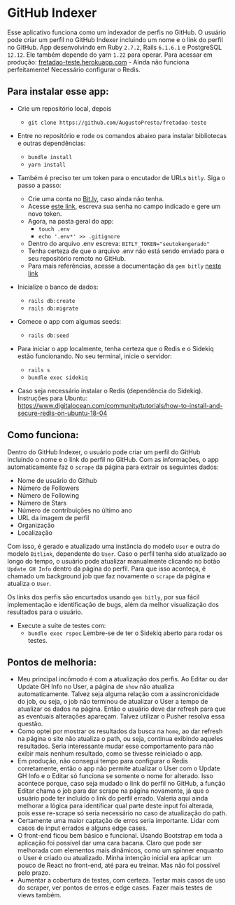# GitHub Indexer

Esse aplicativo funciona como um indexador de perfis no GitHub.
O usuário pode criar um perfil no GitHub Indexer incluindo um nome e o link do perfil no GitHub.
App desenvolvindo em Ruby `2.7.2`, Rails `6.1.6.1` e PostgreSQL `12.12`. Ele também depende do yarn `1.22` para operar.
Para acessar em produção: [fretadao-teste.herokuapp.com](https://fretadao-teste.herokuapp.com/) - Ainda não funciona perfeitamente! Necessário configurar o Redis.


## Para instalar esse app:

* Crie um repositório local, depois
  - `git clone https://github.com/AugustoPresto/fretadao-teste`

* Entre no repositório e rode os comandos abaixo para instalar bibliotecas e outras dependências:
  - `bundle install`
  - `yarn install`

* Também é preciso ter um token para o encutador de URLs `bitly`. Siga o passo a passo:
  - Crie uma conta no [Bit.ly](https://bitly.com), caso ainda não tenha.
  - Acesse [este link](https://app.bitly.com/settings/api/), escreva sua senha no campo indicado e gere um novo token.
  - Agora, na pasta geral do app:
    - `touch .env`
    - `echo '.env*' >> .gitignore`
  - Dentro do arquivo .env escreva:
    `BITLY_TOKEN="seutokengerado"`
  - Tenha certeza de que o arquivo .env não está sendo enviado para o seu repositório remoto no GitHub.
  - Para mais referências, acesse a documentação da `gem bitly` [neste link](https://github.com/philnash/bitly)

* Inicialize o banco de dados:
  - `rails db:create`
  - `rails db:migrate`

* Comece o app com algumas seeds:
  - `rails db:seed`

* Para iniciar o app localmente, tenha certeza que o Redis e o Sidekiq estão funcionando. No seu terminal, inicie o servidor:
  - `rails s`
  - `bundle exec sidekiq`

* Caso seja necessário instalar o Redis (dependência do Sidekiq). Instruções para Ubuntu: https://www.digitalocean.com/community/tutorials/how-to-install-and-secure-redis-on-ubuntu-18-04


## Como funciona:

Dentro do GitHub Indexer, o usuário pode criar um perfil do GitHub incluindo o nome e o link do perfil no GitHub.
Com as informações, o app automaticamente faz o `scrape` da página para extrair os seguintes dados:
+ Nome de usuário do Github
+ Número de Followers
+ Número de Following
+ Número de Stars
+ Número de contribuições no último ano
+ URL da imagem de perfil
+ Organização
+ Localização

Com isso, é gerado e atualizado uma instância do modelo `User` e outra do modelo `Bitlink`, dependente do `User`.
Caso o perfil tenha sido atualizado ao longo do tempo, o usuário pode atualizar manualmente clicando no botão `Update GH Info` dentro da página do perfil. Para que isso aconteça, é chamado um background job que faz novamente o `scrape` da página e atualiza o `User`.

Os links dos perfis são encurtados usando `gem bitly`, por sua fácil implementação e identificação de bugs, além da melhor visualização dos resultados para o usuário.

* Execute a suite de testes com:
  - `bundle exec rspec`
Lembre-se de ter o Sidekiq aberto para rodar os testes.


## Pontos de melhoria:
- Meu principal incômodo é com a atualização dos perfis. Ao Editar ou dar Update GH Info no User, a página de `show` não atualiza automaticamente. Talvez seja alguma relação com a assincronicidade do job, ou seja, o job não terminou de atualizar o User a tempo de atualizar os dados na página. Então o usuário deve dar refresh para que as eventuais alterações apareçam. Talvez utilizar o Pusher resolva essa questão.
- Como optei por mostrar os resultados da busca na `home`, ao dar refresh na página o site não atualiza o path, ou seja, continua exibindo aqueles resultados. Seria interessante mudar esse comportamento para não exibir mais nenhum resultado, como se tivesse reiniciado o app.
- Em produção, não consegui tempo para configurar o Redis corretamente, então o app não permite atualizar o User com o Update GH Info e o Editar só funciona se somente o nome for alterado. Isso acontece porque, caso seja mudado o link do perfil no GitHub, a função Editar chama o job para dar scrape na página novamente, já que o usuário pode ter incluído o link do perfil errado. Valeria aqui ainda melhorar a lógica para identificar qual parte deste input foi alterada, pois esse re-scrape só seria necessário no caso de atualização do path.
- Certamente uma maior captação de erros seria importante. Lidar com casos de input errados e alguns edge cases.
- O front-end ficou bem básico e funcional. Usando Bootstrap em toda a aplicação foi possível dar uma cara bacana. Claro que pode ser melhorada com elementos mais dinâmicos, como um spinner enquanto o User é criado ou atualizado. Minha intenção inicial era aplicar um pouco de React no front-end, até para eu treinar. Mas não foi possível pelo prazo.
- Aumentar a cobertura de testes, com certeza. Testar mais casos de uso do scraper, ver pontos de erros e edge cases. Fazer mais testes de views também.
